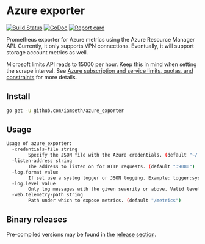 # Azure exporter

[![Build Status](https://travis-ci.org/iamseth/azure_exporter.svg)](https://travis-ci.org/iamseth/azure_exporter)
[![GoDoc](https://godoc.org/github.com/iamseth/azure_exporter?status.svg)](http://godoc.org/github.com/iamseth/azure_exporter)
[![Report card](https://goreportcard.com/badge/github.com/iamseth/azure_exporter)](https://goreportcard.com/badge/github.com/iamseth/azure_exporter)

Prometheus exporter for Azure metrics using the Azure Resource Manager API. Currently, it only supports VPN connections. Eventually, it will support storage account metrics as well.

Microsoft limits API reads to 15000 per hour. Keep this in mind when setting the scrape interval. See [Azure subscription and service limits, quotas, and constraints](https://azure.microsoft.com/en-us/documentation/articles/azure-subscription-service-limits/) for more details.

## Install

```bash
go get -u github.com/iamseth/azure_exporter
```

## Usage
```bash
Usage of azure_exporter:
  -credentials-file string
    	Specify the JSON file with the Azure credentials. (default "~/.azure/credentials.json")
  -listen-address string
    	The address to listen on for HTTP requests. (default ":9080")
  -log.format value
    	If set use a syslog logger or JSON logging. Example: logger:syslog?appname=bob&local=7 or logger:stdout?json=true. Defaults to stderr.
  -log.level value
    	Only log messages with the given severity or above. Valid levels: [debug, info, warn, error, fatal]. (default info)
  -web.telemetry-path string
    	Path under which to expose metrics. (default "/metrics")
```

## Binary releases

Pre-compiled versions may be found in the [release section](https://github.com/iamseth/azure_exporter/releases).

